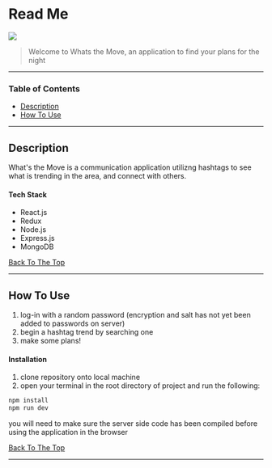 # Read Me

![](README.gif)

> Welcome to Whats the Move, an application to find your plans for the night

---

### Table of Contents

- [Description](#description)
- [How To Use](#how-to-use)

---

## Description

What's the Move is a communication application utilizng hashtags to see what is trending in the area, and connect with others.

#### Tech Stack

- React.js
- Redux
- Node.js
- Express.js
- MongoDB

[Back To The Top](#read-me)

---

## How To Use

1. log-in with a random password (encryption and salt has not yet been added to passwords on server)
2. begin a hashtag trend by searching one
3. make some plans!

#### Installation

1. clone repository onto local machine
2. open your terminal in the root directory of project and run the following:

```html
npm install
npm run dev
```

you will need to make sure the server side code has been compiled before using the application in the browser

[Back To The Top](#read-me)

---
